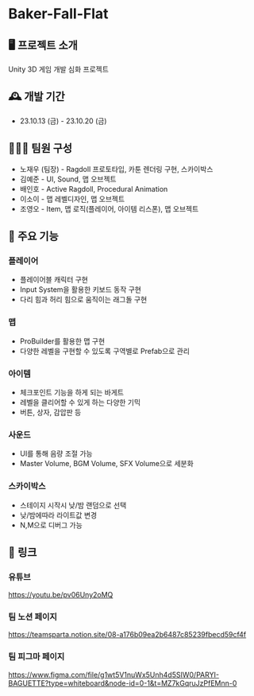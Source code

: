 # Baker-Fall-Flat

## 🖥️ 프로젝트 소개
Unity 3D 게임 개발 심화 프로젝트

## 🕰️ 개발 기간 
* 23.10.13 (금) - 23.10.20 (금)

## 🧑‍🤝‍🧑 팀원 구성
* 노재우 (팀장) - Ragdoll 프로토타입, 카툰 렌더링 구현, 스카이박스
* 김예준 - UI, Sound, 맵 오브젝트
* 배인호 - Active Ragdoll, Procedural Animation
* 이소이 - 맵 레벨디자인, 맵 오브젝트
* 조영오 - Item, 맵 로직(플레이어, 아이템 리스폰), 맵 오브젝트

## 📌 주요 기능

### 플레이어
* 플레이어블 캐릭터 구현
* Input System을 활용한 키보드 동작 구현
* 다리 힘과 허리 힘으로 움직이는 래그돌 구현

### 맵
* ProBuilder를 활용한 맵 구현
* 다양한 레벨을 구현할 수 있도록 구역별로 Prefab으로 관리
  
### 아이템
* 체크포인트 기능을 하게 되는 바게트
* 레벨을 클리어할 수 있게 하는 다양한 기믹
* 버튼, 상자, 감압판 등

### 사운드
* UI를 통해 음량 조절 가능
* Master Volume, BGM Volume, SFX Volume으로 세분화

### 스카이박스
* 스테이지 시작시 낮/밤 랜덤으로 선택
* 낮/밤에따라 라이트값 변경
* N,M으로 디버그 가능

## 📌 링크 

### 유튜브
https://youtu.be/pv06Uny2oMQ

### 팀 노션 페이지
https://teamsparta.notion.site/08-a176b09ea2b6487c85239fbecd59cf4f

### 팀 피그마 페이지
https://www.figma.com/file/g1wt5V1nuWx5Unh4d5SIW0/PARYI-BAGUETTE?type=whiteboard&node-id=0-1&t=MZ7kGqruJzPfEMnn-0
